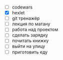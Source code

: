 - [ ] codewars
- [x] hexlet
- [ ] git тренажёр
- [ ] лекция по матану
- [ ] работа над проектом
- [ ] сделать зарядку
- [ ] почитать книжку
- [ ] выйти на улицу 
- [ ] приготовить еду